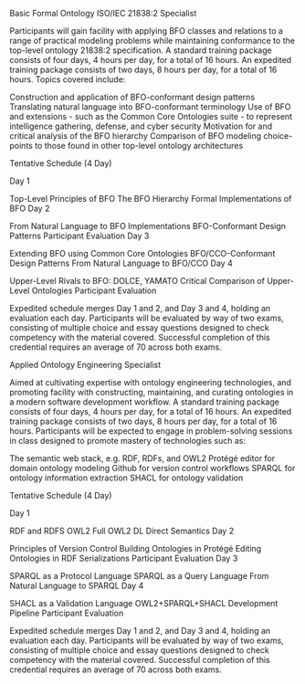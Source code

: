 Basic Formal Ontology ISO/IEC 21838:2 Specialist 

Participants will gain facility with applying BFO classes and relations to a range of practical modeling problems while maintaining conformance to the top-level ontology 21838:2 specification. A standard training package consists of four days, 4 hours per day, for a total of 16 hours. An expedited training package consists of two days, 8 hours per day, for a total of 16 hours. Topics covered include:

Construction and application of BFO-conformant design patterns
Translating natural language into BFO-conformant terminology
Use of BFO and extensions - such as the Common Core Ontologies suite - to represent intelligence gathering, defense, and cyber security
Motivation for and critical analysis of the BFO hierarchy
Comparison of BFO modeling choice-points to those found in other top-level ontology architectures
 

Tentative Schedule (4 Day)

Day 1

Top-Level Principles of BFO
The BFO Hierarchy
Formal Implementations of BFO
Day 2

From Natural Language to BFO Implementations
BFO-Conformant Design Patterns
Participant Evaluation
Day 3

Extending BFO using Common Core Ontologies
BFO/CCO-Conformant Design Patterns
From Natural Language to BFO/CCO
Day 4

Upper-Level Rivals to BFO: DOLCE, YAMATO
Critical Comparison of Upper-Level Ontologies
Participant Evaluation
 

Expedited schedule merges Day 1 and 2, and Day 3 and 4, holding an evaluation each day. Participants will be evaluated by way of two exams, consisting of multiple choice and essay questions designed to check competency with the material covered. Successful completion of this credential requires an average of 70 across both exams.

 

Applied Ontology Engineering Specialist 

Aimed at cultivating expertise with ontology engineering technologies, and promoting facility with constructing, maintaining, and curating ontologies in a modern software development workflow. A standard training package consists of four days, 4 hours per day, for a total of 16 hours. An expedited training package consists of two days, 8 hours per day, for a total of 16 hours. Participants will be expected to engage in problem-solving sessions in class designed to promote mastery of technologies such as:

The semantic web stack, e.g. RDF, RDFs, and OWL2
Protégé editor for domain ontology modeling
Github for version control workflows
SPARQL for ontology information extraction
SHACL for ontology validation
 

Tentative Schedule (4 Day)

Day 1

RDF and RDFS
OWL2 Full
OWL2 DL Direct Semantics
Day 2

Principles of Version Control
Building Ontologies in Protégé
Editing Ontologies in RDF Serializations
Participant Evaluation
Day 3

SPARQL as a Protocol Language
SPARQL as a Query Language
From Natural Language to SPARQL
Day 4

SHACL as a Validation Language
OWL2+SPARQL+SHACL Development Pipeline
Participant Evaluation
 

Expedited schedule merges Day 1 and 2, and Day 3 and 4, holding an evaluation each day. Participants will be evaluated by way of two exams, consisting of multiple choice and essay questions designed to check competency with the material covered. Successful completion of this credential requires an average of 70 across both exams. 